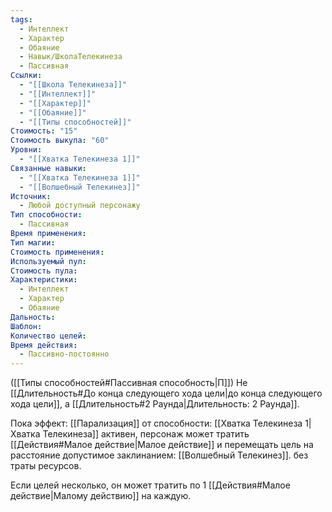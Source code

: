 ```yaml
---
tags:
  - Интеллект
  - Характер
  - Обаяние
  - Навык/ШколаТелекинеза
  - Пассивная
Ссылки:
  - "[[Школа Телекинеза]]"
  - "[[Интеллект]]"
  - "[[Характер]]"
  - "[[Обаяние]]"
  - "[[Типы способностей]]"
Стоимость: "15"
Стоимость выкупа: "60"
Уровни:
  - "[[Хватка Телекинеза 1]]"
Связанные навыки:
  - "[[Хватка Телекинеза 1]]"
  - "[[Волшебный Телекинез]]"
Источник:
  - Любой доступный персонажу
Тип способности:
  - Пассивная
Время применения: 
Тип магии: 
Стоимость применения: 
Используемый пул: 
Стоимость пула: 
Характеристики:
  - Интеллект
  - Характер
  - Обаяние
Дальность: 
Шаблон: 
Количество целей: 
Время действия:
  - Пассивно-постоянно
---
```

([[Типы способностей#Пассивная способность|П]]) Не [[Длительность#До конца следующего хода цели|до конца следующего хода цели]], а [[Длительность#2 Раунда|Длительность: 2 Раунда]]. 

Пока эффект: [[Парализация]] от способности: [[Хватка Телекинеза 1|Хватка Телекинеза]] активен, персонаж может тратить [[Действия#Малое действие|Малое действие]] и перемещать цель на расстояние допустимое заклинанием: [[Волшебный Телекинез]].  без траты ресурсов. 

Если целей несколько, он может тратить по 1 [[Действия#Малое действие|Малому действию]] на каждую. 